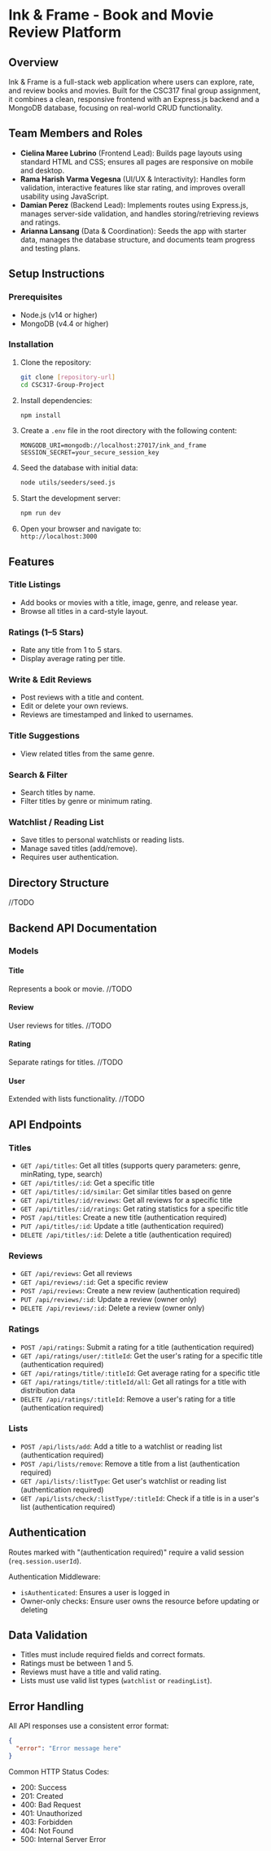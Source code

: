 # Ink & Frame - Book and Movie Review Platform

## Overview
Ink & Frame is a full-stack web application where users can explore, rate, and review books and movies. Built for the CSC317 final group assignment, it combines a clean, responsive frontend with an Express.js backend and a MongoDB database, focusing on real-world CRUD functionality.

## Team Members and Roles
- **Cielina Maree Lubrino** (Frontend Lead): Builds page layouts using standard HTML and CSS; ensures all pages are responsive on mobile and desktop.
- **Rama Harish Varma Vegesna** (UI/UX & Interactivity): Handles form validation, interactive features like star rating, and improves overall usability using JavaScript.
- **Damian Perez** (Backend Lead): Implements routes using Express.js, manages server-side validation, and handles storing/retrieving reviews and ratings.
- **Arianna Lansang** (Data & Coordination): Seeds the app with starter data, manages the database structure, and documents team progress and testing plans.

## Setup Instructions

### Prerequisites
- Node.js (v14 or higher)
- MongoDB (v4.4 or higher)

### Installation
1. Clone the repository:
   ```bash
   git clone [repository-url]
   cd CSC317-Group-Project
   ```

2. Install dependencies:
   ```bash
   npm install
   ```

3. Create a `.env` file in the root directory with the following content:
   ```env
   MONGODB_URI=mongodb://localhost:27017/ink_and_frame
   SESSION_SECRET=your_secure_session_key
   ```

4. Seed the database with initial data:
   ```bash
   node utils/seeders/seed.js
   ```

5. Start the development server:
   ```bash
   npm run dev
   ```

6. Open your browser and navigate to:  
   `http://localhost:3000`

## Features

### Title Listings
- Add books or movies with a title, image, genre, and release year.
- Browse all titles in a card-style layout.

### Ratings (1–5 Stars)
- Rate any title from 1 to 5 stars.
- Display average rating per title.

### Write & Edit Reviews
- Post reviews with a title and content.
- Edit or delete your own reviews.
- Reviews are timestamped and linked to usernames.

### Title Suggestions
- View related titles from the same genre.

### Search & Filter
- Search titles by name.
- Filter titles by genre or minimum rating.

### Watchlist / Reading List
- Save titles to personal watchlists or reading lists.
- Manage saved titles (add/remove).
- Requires user authentication.

## Directory Structure
//TODO 

## Backend API Documentation

### Models

#### Title
Represents a book or movie.
//TODO

#### Review
User reviews for titles.
//TODO

#### Rating
Separate ratings for titles.
//TODO

#### User
Extended with lists functionality.
//TODO

## API Endpoints

### Titles
- `GET /api/titles`: Get all titles (supports query parameters: genre, minRating, type, search)
- `GET /api/titles/:id`: Get a specific title
- `GET /api/titles/:id/similar`: Get similar titles based on genre
- `GET /api/titles/:id/reviews`: Get all reviews for a specific title
- `GET /api/titles/:id/ratings`: Get rating statistics for a specific title
- `POST /api/titles`: Create a new title (authentication required)
- `PUT /api/titles/:id`: Update a title (authentication required)
- `DELETE /api/titles/:id`: Delete a title (authentication required)

### Reviews
- `GET /api/reviews`: Get all reviews
- `GET /api/reviews/:id`: Get a specific review
- `POST /api/reviews`: Create a new review (authentication required)
- `PUT /api/reviews/:id`: Update a review (owner only)
- `DELETE /api/reviews/:id`: Delete a review (owner only)

### Ratings
- `POST /api/ratings`: Submit a rating for a title (authentication required)
- `GET /api/ratings/user/:titleId`: Get the user's rating for a specific title (authentication required)
- `GET /api/ratings/title/:titleId`: Get average rating for a specific title
- `GET /api/ratings/title/:titleId/all`: Get all ratings for a title with distribution data
- `DELETE /api/ratings/:titleId`: Remove a user's rating for a title (authentication required)

### Lists
- `POST /api/lists/add`: Add a title to a watchlist or reading list (authentication required)
- `POST /api/lists/remove`: Remove a title from a list (authentication required)
- `GET /api/lists/:listType`: Get user's watchlist or reading list (authentication required)
- `GET /api/lists/check/:listType/:titleId`: Check if a title is in a user's list (authentication required)
  
## Authentication
Routes marked with "(authentication required)" require a valid session (`req.session.userId`).

Authentication Middleware:
- `isAuthenticated`: Ensures a user is logged in
- Owner-only checks: Ensure user owns the resource before updating or deleting

## Data Validation
- Titles must include required fields and correct formats.
- Ratings must be between 1 and 5.
- Reviews must have a title and valid rating.
- Lists must use valid list types (`watchlist` or `readingList`).

## Error Handling
All API responses use a consistent error format:
```json
{
  "error": "Error message here"
}
```

Common HTTP Status Codes:
- 200: Success
- 201: Created
- 400: Bad Request
- 401: Unauthorized
- 403: Forbidden
- 404: Not Found
- 500: Internal Server Error
